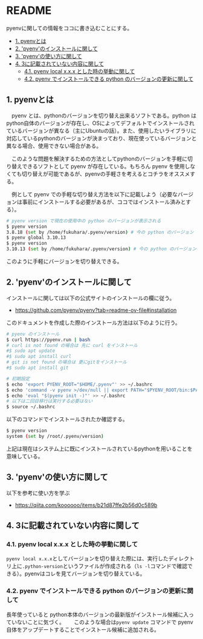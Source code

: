 # README

pyenvに関しての情報をココに書き込むことにする。

- [1. pyenvとは](#1-pyenvとは)
- [2. 'pyenv'のインストールに関して](#2-pyenvのインストールに関して)
- [3. 'pyenv'の使い方に関して](#3-pyenvの使い方に関して)
- [4. 3に記載されていない内容に関して](#4-3に記載されていない内容に関して)
  - [4.1. pyenv local x.x.x とした時の挙動に関して](#41-pyenv-local-xxx-とした時の挙動に関して)
  - [4.2. pyenv でインストールできる python のバージョンの更新に関して](#42-pyenv-でインストールできる-python-のバージョンの更新に関して)


## 1. pyenvとは

　pyenv とは、pythonのバージョンを切り替え出来るソフトである。python は python自体のバージョンが存在し、OSによってデフォルトでインストールされているバージョンが異なる（主にUbuntuの話）。また、使用したいライブラリに対応しているpythonのバージョンが決まっており、現在使っているバージョンと異なる場合、使用できない場合がある。  

　このような問題を解決するための方法としてpythonのバージョンを手軽に切り替えできるソフトとして pyenv が存在している。もちろん pyenv を使用しなくても切り替えが可能であるが、pyenvの手軽さを考えるとコチラをオススメする。  

　例として pyenv での手軽な切り替え方法を以下に記載しよう（必要なバージョンは事前にインストールする必要があるが、ココではインストール済みとする）。  
```bash
# pyenv version で現在の使用中の python のバージョンが表示される
$ pyenv version
3.8.18 (set by /home/fukuhara/.pyenv/version) # 今の python のバージョン
$ pyenv global 3.10.13
$ pyenv version
3.10.13 (set by /home/fukuhara/.pyenv/version) # 今の python のバージョン
```

このように手軽にバージョンを切り替えできる。  

## 2. 'pyenv'のインストールに関して

インストールに関しては以下の公式サイトのインストールの欄に従う。  
- https://github.com/pyenv/pyenv?tab=readme-ov-file#installation

このドキュメントを作成した際のインストール方法は以下のように行う。
```bash
# pyenv のインストール
$ curl https://pyenv.run | bash
# curl is not found の場合は 先に curl をインストール
#$ sudo apt update
#$ sudo apt install curl
# git is not found の場合は 更にgitをインストール
#$ sudo apt install git

# 初期設定
$ echo 'export PYENV_ROOT="$HOME/.pyenv"' >> ~/.bashrc
$ echo 'command -v pyenv >/dev/null || export PATH="$PYENV_ROOT/bin:$PATH"' >> ~/.bashrc
$ echo 'eval "$(pyenv init -)"' >> ~/.bashrc
# 以下は二回目移行は実行する必要はない
$ source ~/.bashrc
```
以下のコマンドでインストールされたか確認する。
```bash
$ pyenv version
system (set by /root/.pyenv/version)
```
上記は現在はシステム上に既にインストールされているpythonを用いることを意味している。

## 3. 'pyenv'の使い方に関して

以下を参考に使い方を学ぶ
- https://qiita.com/koooooo/items/b21d87ffe2b56d0c589b


## 4. 3に記載されていない内容に関して

### 4.1. pyenv local x.x.x とした時の挙動に関して

`pyenv local x.x.x`としてバージョンを切り替えた際には、実行したディレクトリ上に`.python-version`というファイルが作成される（`ls -l`コマンドで確認できる）。pyenvはコレを見てバージョンを切り替えている。

### 4.2. pyenv でインストールできる python のバージョンの更新に関して

長年使っていると python本体のバージョンの最新版がインストール候補に入っていないことに気づく。　　
このような場合は`pyenv update` コマンドで pyenv 自体をアップデートすることでインストール候補に追加される。  
